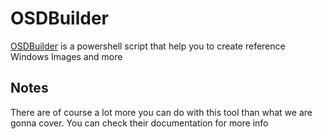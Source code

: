 # OSDBuilder

[OSDBuilder](https://osdbuilder.osdeploy.com/) is a powershell script that help you to
create reference Windows Images and more

## Notes

There are of course a lot more you can do with this tool than what we are gonna cover.
You can check their documentation for more info
